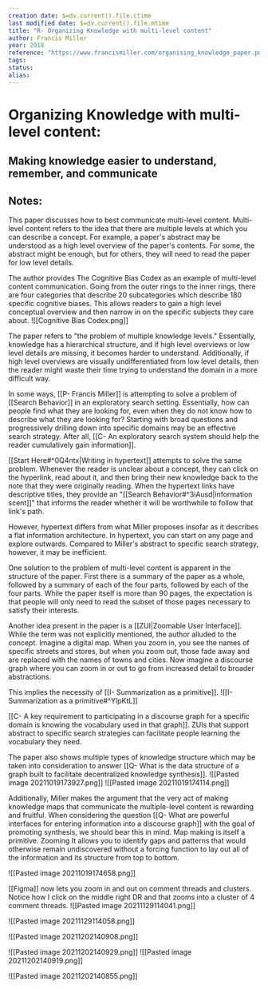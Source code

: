 ```yaml
---
creation date: $=dv.current().file.ctime
last modified date: $=dv.current().file.mtime
title: "R- Organizing Knowledge with multi-level content"
author: Francis Miller
year: 2018
reference: "https://www.francismiller.com/organising_knowledge_paper.pdf"
tags: 
status: 
alias:
---
```



# Organizing Knowledge with multi-level content:
## Making knowledge easier to understand, remember, and communicate

## Notes:

This paper discusses how to best communicate multi-level content. Multi-level content refers to the idea that there are multiple levels at which you can describe a concept. For example, a paper's abstract may be understood as a high level overview of the paper's contents. For some, the abstract might be enough, but for others, they will need to read the paper for low level details.

The author provides The Cognitive Bias Codex as an example of multi-level content communication. Going from the outer rings to the inner rings, there are four categories that describe 20 subcategories which describe 180 specific cognitive biases. This allows readers to gain a high level conceptual overview and then narrow in on the specific subjects they care about.
![[Cognitive Bias Codex.png]]

The paper refers to "the problem of multiple knowledge levels." Essentially, knowledge has a hierarchical structure, and if high level overviews or low level details are missing, it becomes harder to understand. Additionally, if high level overviews are visually undifferentiated from low level details, then the reader might waste their time trying to understand the domain in a more difficult way.

In some ways, [[P- Francis Miller]] is attempting to solve a problem of [[Search Behavior]] in an exploratory search setting. Essentially, how can people find what they are looking for, even when they do not know how to describe what they are looking for? Starting with broad questions and progressively drilling down into specific domains may be an effective search strategy. After all, [[C- An exploratory search system should help the reader cumulatively gain information]].

[[Start Here#^0Q4ntx|Writing in hypertext]] attempts to solve the same problem. Whenever the reader is unclear about a concept, they can click on the hyperlink, read about it, and then bring their new knowledge back to the note that they were originally reading. When the hypertext links have descriptive titles, they provide an "[[Search Behavior#^3iAusd|information scent]]" that informs the reader whether it will be worthwhile to follow that link's path.

However, hypertext differs from what Miller proposes insofar as it describes a flat information architecture. In hypertext, you can start on any page and explore outwards. Compared to Miller's abstract to specific search strategy, however, it may be inefficient.

One solution to the problem of multi-level content is apparent in the structure of the paper. First there is a summary of the paper as a whole, followed by a summary of each of the four parts, followed by each of the four parts. While the paper itself is more than 90 pages, the expectation is that people will only need to read the subset of those pages necessary to satisfy their interests.

Another idea present in the paper is a [[ZUI|Zoomable User Interface]]. While the term was not explicitly mentioned, the author alluded to the concept. Imagine a digital map. When you zoom in, you see the names of specific streets and stores, but when you zoom out, those fade away and are replaced with the names of towns and cities. Now imagine a discourse graph where you can zoom in or out to go from increased detail to broader abstractions.

This implies the necessity of [[I- Summarization as a primitive]]. ![[I- Summarization as a primitive#^YlpKtL]]

[[C- A key requirement to participating in a discourse graph for a specific domain is knowing the vocabulary used in that graph]]. ZUIs that support abstract to specific search strategies can facilitate people learning the vocabulary they need.

The paper also shows multiple types of knowledge structure which may be taken into consideration to answer [[Q- What is the data structure of a graph built to facilitate decentralized knowledge synthesis]].
![[Pasted image 20211019173927.png]]
![[Pasted image 20211019174114.png]]

Additionally, Miller makes the argument that the very act of making knowledge maps that communicate the multiple-level content is rewarding and fruitful. When considering the question [[Q- What are powerful interfaces for entering information into a discourse graph]] with the goal of promoting synthesis, we should bear this in mind. Map making is itself a primitive. Zooming It allows you to identify gaps and patterns that would otherwise remain undiscovered without a forcing function to lay out all of the information and its structure from top to bottom. 

![[Pasted image 20211019174658.png]]

[[Figma]] now lets you zoom in and out on comment threads and clusters. Notice how I click on the middle right DR and that zooms into a cluster of 4 comment threads.
![[Pasted image 20211129114041.png]]


![[Pasted image 20211129114058.png]]

![[Pasted image 20211202140908.png]]

![[Pasted image 20211202140929.png]]
![[Pasted image 20211202140919.png]]


![[Pasted image 20211202140855.png]]